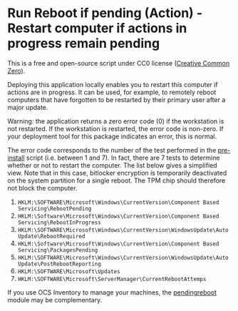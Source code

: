 # Run Reboot if pending (Action) - Restart computer if actions in progress remain pending

This is a free and open-source script under CC0 license ([Creative Common Zero](https://spdx.org/licenses/CC0-1.0)).

Deploying this application locally enables you to restart this computer if actions are in progress.
It can be used, for example, to remotely reboot computers that have forgotten to be restarted by their primary user after a major update.

Warning: the application returns a zero error code (0) if the workstation is not restarted.
If the workstation is restarted, the error code is non-zero.
If your deployment tool for this package indicates an error, this is normal.

The error code corresponds to the number of the test performed in the [pre-install](./pre-install.ps1) script (i.e. between 1 and 7).
In fact, there are 7 tests to determine whether or not to restart the computer.
The list below gives a simplified view.
Note that in this case, bitlocker encryption is temporarily deactivated on the system partition for a single reboot.
The TPM chip should therefore not block the computer.

1. `HKLM:\SOFTWARE\Microsoft\Windows\CurrentVersion\Component Based Servicing\RebootPending`
1. `HKLM:\Software\Microsoft\Windows\CurrentVersion\Component Based Servicing\RebootInProgress`
1. `HKLM:\SOFTWARE\Microsoft\Windows\CurrentVersion\WindowsUpdate\Auto Update\RebootRequired`
1. `HKLM:\Software\Microsoft\Windows\CurrentVersion\Component Based Servicing\PackagesPending`
1. `HKLM:\SOFTWARE\Microsoft\Windows\CurrentVersion\WindowsUpdate\Auto Update\PostRebootReporting`
1. `HKLM:\SOFTWARE\Microsoft\Updates`
1. `HKLM:\SOFTWARE\Microsoft\ServerManager\CurrentRebootAttemps`


If you use OCS Inventory to manage your machines, the [pendingreboot](https://github.com/PluginsOCSInventory-NG/pendingreboot/) module may be complementary.
